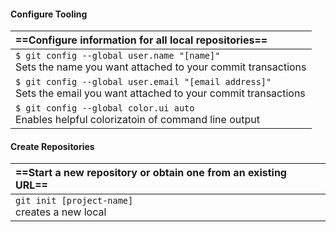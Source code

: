 #### Configure Tooling
| ==Configure information for all local repositories== |
| :--- |
| `$ git config --global user.name "[name]"` <br> Sets the name you want attached to your commit transactions |
| `$ git config --global user.email "[email address]"` <br> Sets the email you want attached to your commit transactions |
| `$ git config --global color.ui auto` <br> Enables helpful colorizatoin of command line output |

#### Create Repositories
| ==Start a new repository or obtain one from an existing URL== |
| :--- |
| `git init [project-name]` <br> creates a new local 

